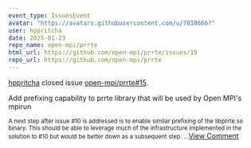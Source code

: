 ```yaml
---
event_type: IssuesEvent
avatar: "https://avatars.githubusercontent.com/u/7818666?"
user: hppritcha
date: 2025-01-23
repo_name: open-mpi/prrte
html_url: https://github.com/open-mpi/prrte/issues/15
repo_url: https://github.com/open-mpi/prrte
---
```


<a href='https://github.com/hppritcha' target='_blank'>hppritcha</a> closed issue <a href='https://github.com/open-mpi/prrte/issues/15' target='_blank'>open-mpi/prrte#15</a>.

<p>Add prefixing capability to prrte library that will be used by Open MPI's mpirun</p><small>A next step after issue #10 is addressed is to enable similar prefixing of the libprrte.so binary.  This should be able to leverage much of the infrastructure implemented in the solution to #10 but would be better down as a subsequent step.  ...</small><a href='https://github.com/open-mpi/prrte/issues/15' target='_blank'>View Comment</a>